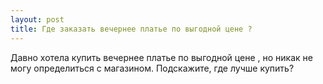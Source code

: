 ```yaml
---
layout: post 
title: Где заказать вечернее платье по выгодной цене ? 
--- 
```

Давно хотела купить вечернее платье по выгодной цене , но никак не могу определиться с магазином. Подскажите, где лучше купить?
